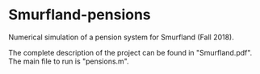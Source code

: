 # Smurfland-pensions
Numerical simulation of a pension system for Smurfland (Fall 2018).

The complete description of the project can be found in "Smurfland.pdf". The main file to run is "pensions.m".
